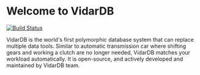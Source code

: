 # Welcome to VidarDB

[![Build Status](https://travis-ci.com/vidardb/vidardb.svg?branch=master)](https://travis-ci.com/vidardb/vidardb)

VidarDB is the world's first polymorphic database system that can replace multiple data tools. Similar to automatic transmission car where shifting gears and working a clutch are no longer needed, VidarDB matches your workload automatically. It is open-source, and actively developed and maintained by VidarDB team.
